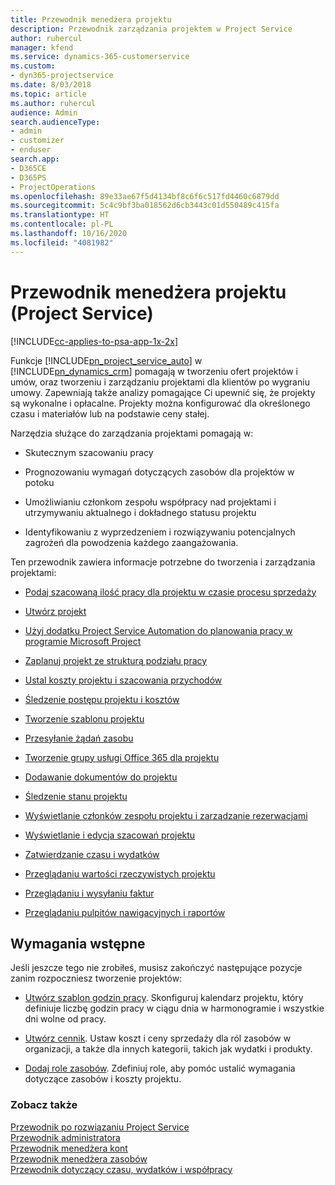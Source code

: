 ```yaml
---
title: Przewodnik menedżera projektu
description: Przewodnik zarządzania projektem w Project Service
author: ruhercul
manager: kfend
ms.service: dynamics-365-customerservice
ms.custom:
- dyn365-projectservice
ms.date: 8/03/2018
ms.topic: article
ms.author: ruhercul
audience: Admin
search.audienceType:
- admin
- customizer
- enduser
search.app:
- D365CE
- D365PS
- ProjectOperations
ms.openlocfilehash: 89e33ae67f5d4134bf8c6f6c517fd4460c6879dd
ms.sourcegitcommit: 5c4c9bf3ba018562d6cb3443c01d550489c415fa
ms.translationtype: HT
ms.contentlocale: pl-PL
ms.lasthandoff: 10/16/2020
ms.locfileid: "4081982"
---
```

# <a name="project-manager-guide-project-service"></a>Przewodnik menedżera projektu (Project Service)

[!INCLUDE[cc-applies-to-psa-app-1x-2x](../includes/cc-applies-to-psa-app-1x-2x.md)]

Funkcje [!INCLUDE[pn_project_service_auto](../includes/pn-project-service-auto.md)] w [!INCLUDE[pn_dynamics_crm](../includes/pn-dynamics-crm.md)] pomagają w tworzeniu ofert projektów i umów, oraz tworzeniu i zarządzaniu projektami dla klientów po wygraniu umowy. Zapewniają także analizy pomagające Ci upewnić się, że projekty są wykonalne i opłacalne. Projekty można konfigurować dla określonego czasu i materiałów lub na podstawie ceny stałej.  
  
 Narzędzia służące do zarządzania projektami pomagają w:  
  
-   Skutecznym szacowaniu pracy  
  
-   Prognozowaniu wymagań dotyczących zasobów dla projektów w potoku  
  
-   Umożliwianiu członkom zespołu współpracy nad projektami i utrzymywaniu aktualnego i dokładnego statusu projektu  
  
-   Identyfikowaniu z wyprzedzeniem i rozwiązywaniu potencjalnych zagrożeń dla powodzenia każdego zaangażowania.  
  
Ten przewodnik zawiera informacje potrzebne do tworzenia i zarządzania projektami:  
  
-   [Podaj szacowaną ilość pracy dla projektu w czasie procesu sprzedaży](../psa/provide-estimates-project-during-sales-process.md)  
  
-   [Utwórz projekt](../psa/create-project.md)  
  
-   [Użyj dodatku Project Service Automation do planowania pracy w programie Microsoft Project](../psa/add-plan-work-microsoft-project.md)  
  
-   [Zaplanuj projekt ze strukturą podziału pracy](../psa/schedule-project-work-breakdown-structure.md)  
  
-   [Ustal koszty projektu i szacowania przychodów](../psa/determine-project-cost-revenue-estimates.md)  
  
-   [Śledzenie postępu projektu i kosztów](../psa/track-project-progress-cost.md)  
  
-   [Tworzenie szablonu projektu](../psa/create-project-template.md)  
  
-   [Przesyłanie żądań zasobu](../psa/submit-resource-requests.md)  
  
-   [Tworzenie grupy usługi Office 365 dla projektu](../psa/create-office-365-group-project.md)  
  
-   [Dodawanie dokumentów do projektu](../psa/add-documents-project.md)  
  
-   [Śledzenie stanu projektu](../psa/track-project-status.md)  
  
-   [Wyświetlanie członków zespołu projektu i zarządzanie rezerwacjami](../psa/view-project-team-members-manage-bookings.md)  
  
-   [Wyświetlanie i edycja szacowań projektu](../psa/view-edit-project-estimates.md)  
  
-   [Zatwierdzanie czasu i wydatków](../psa/approve-time-expenses.md)  
  
-   [Przeglądaniu wartości rzeczywistych projektu](../psa/review-project-actuals.md)  
  
-   [Przeglądaniu i wysyłaniu faktur](../psa/view-send-invoices.md)  
  
-   [Przeglądaniu pulpitów nawigacyjnych i raportów](../psa/view-dashboards-reports.md)  
  
## <a name="prerequisites"></a>Wymagania wstępne  
 Jeśli jeszcze tego nie zrobiłeś, musisz zakończyć następujące pozycje zanim rozpoczniesz tworzenie projektów:  
  
-   [Utwórz szablon godzin pracy](../psa/create-work-hours-template.md). Skonfiguruj kalendarz projektu, który definiuje liczbę godzin pracy w ciągu dnia w harmonogramie i wszystkie dni wolne od pracy.  
  
-   [Utwórz cennik](../psa/create-price-list.md). Ustaw koszt i ceny sprzedaży dla ról zasobów w organizacji, a także dla innych kategorii, takich jak wydatki i produkty.  
  
-   [Dodaj role zasobów](../psa/add-resource-roles.md). Zdefiniuj role, aby pomóc ustalić wymagania dotyczące zasobów i koszty projektu.  
  
### <a name="see-also"></a>Zobacz także  
 [Przewodnik po rozwiązaniu Project Service](../psa/overview.md)   
 [Przewodnik administratora](../psa/admin-guide.md)   
 [Przewodnik menedżera kont](../psa/account-manager-guide.md)   
 [Przewodnik menedżera zasobów](../psa/resource-manager-guide.md)   
 [Przewodnik dotyczący czasu, wydatków i współpracy](../psa/time-expense-collaboration-guide.md)

